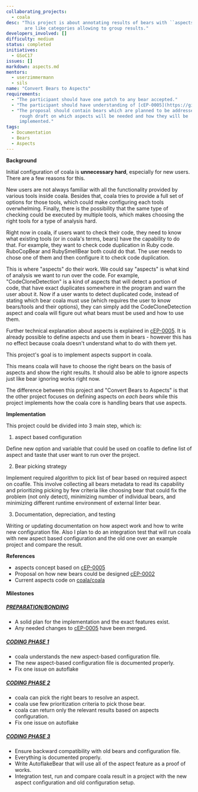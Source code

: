 ```yaml
---
collaborating_projects:
  - coala
desc: "This project is about annotating results of bears with ``aspects`` which
       are like categories allowing to group results."
developers_involved: []
difficulty: medium
status: completed
initiatives:
  - GSoC17
issues: []
markdown: aspects.md
mentors:
  - userzimmermann
  - sils
name: "Convert Bears to Aspects"
requirements:
  - "The participant should have one patch to any bear accepted."
  - "The participant should have understanding of [cEP-0005](https://github.com/coala/cEPs/blob/master/cEP-0005.md)."
  - "The proposal should contain bears which are planned to be addressed and a
     rough draft on which aspects will be needed and how they will be
     implemented."
tags:
  - Documentation
  - Bears
  - Aspects
---
```

**Background**

Initial configuration of coala is **unnecessary hard**, especially for new
users. There are a few reasons for this.

New users are not always familiar with all the functionality provided by various
tools inside coala. Besides that, coala tries to provide a full set of options
for those tools, which could make configuring each tools overwhelming.
Finally, there is the possibility that the same type of checking could be
executed by multiple tools, which makes choosing the right tools for a type of
analysis hard.

Right now in coala, if users want to check their code, they need to know what
existing tools (or in coala's terms, bears) have the capability to do that.
For example, they want to check code duplication in Ruby code. RuboCopBear and
RubySmellBear both could do that. The user needs to chose one of them and then
configure it to check code duplication.

This is where "aspects" do their work. We could say "aspects" is what kind of
analysis we want to run over the code. For example, "CodeCloneDetection" is a
kind of aspects that will detect a portion of code, that have exact duplicates
somewhere in the program and warn the user about it. Now if a user wants to
detect duplicated code, instead of stating which bear coala must use
(which requires the user to know bears/tools and their options),
they can simply add the CodeCloneDetection aspect and coala will figure out
what bears must be used and how to use them.

Further technical explanation about aspects is explained in
[cEP-0005](https://github.com/coala/cEPs/blob/master/cEP-0005.md). It is
already possible to define aspects and use them in bears - however this has no
effect because coala doesn't understand what to do with them yet.

This project's goal is to implement aspects support in coala.

This means coala will have to choose the right bears on the basis of aspects
and show the right results. It should also be able to ignore aspects just like
bear ignoring works right now.

The difference between this project and "Convert Bears to Aspects" is that the
other project focuses on defining aspects on *each bears* while this project
implements how the coala core is handling bears that use aspects.

**Implementation**

This project could be divided into 3 main step, which is:

1. aspect based configuration

Define new option and variable that could be used on coafile to define list
of aspect and taste that user want to run over the project.

2. Bear picking strategy

Implement required algorithm to pick list of bear based on required aspect on
coafile. This involve collecting all bears metadata to read its capability and
prioritizing picking by few criteria like choosing bear that could fix the
problem (not only detect), minimizing number of individual bears, and
minimizing different runtime environment of external linter bear.

3. Documentation, depreciation, and testing

Writing or updating documentation on how aspect work and how to write new
configuration file. Also I plan to do an integration test that will run coala
with new aspect based configuration and the old one over an example project
and compare the result.

**References**

* aspects concept based on
  [cEP-0005](https://github.com/coala/cEPs/blob/master/cEP-0005.md)
* Proposal on how new bears could be designed
  [cEP-0002](https://github.com/coala/cEPs/blob/master/cEP-0002.md)
* Current aspects code on
  [coala/coala](https://github.com/coala/coala/tree/master/coalib/bearlib/aspects)

#### Milestones

##### [PREPARATION/BONDING](https://gitlab.com/coala/GSoC/GSoC-2017/milestones/36)

* A solid plan for the implementation and the exact features exist.
* Any needed changes to [cEP-0005](https://coala.io/cep5) have been merged.

##### [CODING PHASE 1](https://gitlab.com/coala/GSoC/GSoC-2017/milestones/37)

* coala understands the new aspect-based configuration file.
* The new aspect-based configuration file is documented properly.
* Fix one issue on autoflake

##### [CODING PHASE 2](https://gitlab.com/coala/GSoC/GSoC-2017/milestones/38)

* coala can pick the right bears to resolve an aspect.
* coala use few prioritization criteria to pick those bear.
* coala can return only the relevant results based on aspects configuration.
* Fix one issue on autoflake

##### [CODING PHASE 3](https://gitlab.com/coala/GSoC/GSoC-2017/milestones/39)

* Ensure backward compatibility with old bears and configuration file.
* Everything is documented properly.
* Write AutoflakeBear that will use all of the aspect feature as a proof of
  works.
* Integration test, run and compare coala result in a project with the new
  aspect configuration and old configuration setup.
